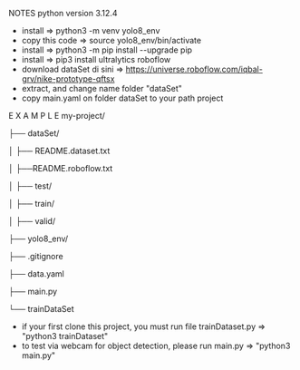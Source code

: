 NOTES
python version 3.12.4

- install => python3 -m venv yolo8_env
- copy this code => source yolo8_env/bin/activate
- install => python3 -m pip install --upgrade pip
- install => pip3 install ultralytics roboflow
- download dataSet di sini => https://universe.roboflow.com/iqbal-grv/nike-prototype-qftsx
- extract, and change name folder "dataSet"
- copy main.yaml on folder dataSet to your path project

E X A M P L E
my-project/

├── dataSet/

│   ├── README.dataset.txt

│   ├──README.roboflow.txt

│   ├── test/

│   ├── train/

│   ├── valid/

├── yolo8_env/

├── .gitignore

├── data.yaml

├── main.py

└── trainDataSet

- if your first clone this project, you must run file trainDataset.py => "python3 trainDataset"
- to test via webcam for object detection, please run main.py => "python3 main.py"

